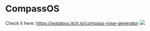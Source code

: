 # CompassOS
Check it here: https://watabou.itch.io/compass-rose-generator
![](https://img.itch.zone/aW1hZ2UvMzk1MzUwLzE5ODIzMDgucG5n/original/GxthDz.png)
